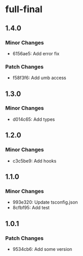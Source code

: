 # full-final

## 1.4.0

### Minor Changes

- 6156ae5: Add error fix

### Patch Changes

- f58f3f6: Add umb access

## 1.3.0

### Minor Changes

- d014c65: Add types

## 1.2.0

### Minor Changes

- c3c5be9: Add hooks

## 1.1.0

### Minor Changes

- 993e320: Update tsconfig.json
- 8cfbf95: Add test

## 1.0.1

### Patch Changes

- 9534cb6: Add some version
